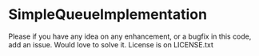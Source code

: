 # SimpleQueueImplementation
Please if you have any idea on any enhancement, or a bugfix in this code, add an issue. Would love to solve it. License is on LICENSE.txt

